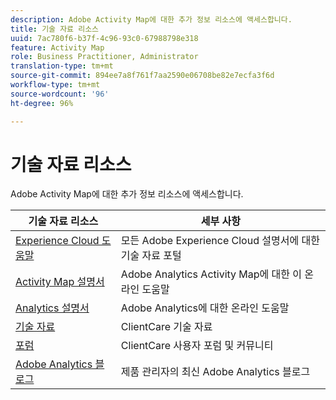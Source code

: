 ```yaml
---
description: Adobe Activity Map에 대한 추가 정보 리소스에 액세스합니다.
title: 기술 자료 리소스
uuid: 7ac780f6-b37f-4c96-93c0-67988798e318
feature: Activity Map
role: Business Practitioner, Administrator
translation-type: tm+mt
source-git-commit: 894ee7a8f761f7aa2590e06708be82e7ecfa3f6d
workflow-type: tm+mt
source-wordcount: '96'
ht-degree: 96%

---
```



# 기술 자료 리소스

Adobe Activity Map에 대한 추가 정보 리소스에 액세스합니다.

| 기술 자료 리소스 | 세부 사항 |
|---|---|
| [Experience Cloud 도움말](https://helpx.adobe.com/kr/support/experience-cloud.html) | 모든 Adobe Experience Cloud 설명서에 대한 기술 자료 포털 |
| [Activity Map 설명서](/help/analyze/activity-map/activity-map.md) | Adobe Analytics Activity Map에 대한 이 온라인 도움말 |
| [Analytics 설명서](/help/landing/home.md) | Adobe Analytics에 대한 온라인 도움말 |
| [기술 자료](https://helpx.adobe.com/kr/support/analytics.html) | ClientCare 기술 자료 |
| [포럼](https://forums.adobe.com/community/experience-cloud/analytics-cloud/analytics) | ClientCare 사용자 포럼 및 커뮤니티 |
| [Adobe Analytics 블로그](https://blogs.adobe.com/digitalmarketing/analytics/) | 제품 관리자의 최신 Adobe Analytics 블로그 |
